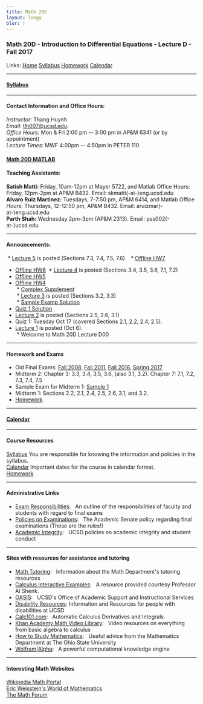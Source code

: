 ```yaml
---
title: Math 20E
layout: longy
blur: |
---
```

### Math 20D - Introduction to Differential Equations - Lecture D - Fall 2017  
  Links: [Home][math20dHome]    [Syllabus][math20dSyl]    [Homework][math20dHW]    [Calendar][math20dCal]
    
   [math20dHome]:http://thanghuynh.org/teaching/math20d_f17.html
   [math20dSyl]:http://thanghuynh.org/teaching/math20d_f17_syllabus.html  
   [math20dHW]:http://thanghuynh.org/teaching/math20d_f17_hw.html  
   [math20dCal]:http://thanghuynh.org/teaching/math20d_f17_cal.html  

---

#### [Syllabus][math20dSyl]

[math20dSyl]:http://thanghuynh.org/teaching/math20d_f17_syllabus.html  

---  

#### Contact Information and Office Hours:  

*Instructor:* Thang Huynh  
*Email:* [tlh007@ucsd.edu][email].    
*Office Hours:* Mon & Fri 2:00 pm -- 3:00 pm in AP&M 6341 (or by appointment)  
*Lecture Times:* MWF 4:00pm -- 4:50pm in PETER 110

[email]: mailto:tlh007@ucsd.edu

#### [Math 20D MATLAB][math20DMatlab]  
 
  [math20DMatlab]:http://www.math.ucsd.edu/~math20d/  

#### Teaching Assistants:  

  **Satish Matti:** Friday, 10am-12pm at Mayer 5722, and Matlab Office Hours: Friday, 12pm-2pm at AP&M B432. Email: skmatti(-at-)eng.ucsd.edu  
  **Alvaro Ruiz Martinez:** Tuesdays, 7-7:50 pm, AP&M 6414, and Matlab Office Hours: Thursdays, 12-12:50 pm, AP&M B432. Email: aruizmar(-at-)eng.ucsd.edu  
  **Parth Shah:** Wednesday 2pm-3pm (AP&M 2313). Email: pss002(-at-)ucsd.edu  



--- 

#### Announcements:  

  * [Lecture 5][ln5] is posted (Sections 7.3, 7.4, 7.5, 7.6)  
  * [Offline HW7][HW7]
  * [Offline HW6][HW6]
  * [Lecture 4][ln4] is posted (Sections 3.4, 3.5, 3.6, 7.1, 7.2)  
  * [Offline HW5][HW5]  
  * [Offline HW4][HW4]   
  * [Complex Supplement][complex]     
  * [Lecture 3][ln3] is posted (Sections 3.2, 3.3)   
  * [Sample Examp Solution][sampl1sol]  
  * [Quiz 1 Solution][quiz1sol]  
  * [Lecture 2][ln2] is posted (Sections 2.5, 2.6, 3.1)  
  * Quiz 1: Tuesday Oct 17 (covered Sections 2.1, 2.2, 2.4, 2.5).   
  * [Lecture 1][ln1] is posted (Oct 6).  
  * Welcome to Math 20D Lecture D00  


[ln5]:http://thanghuynh.org/teaching/Math20D_Lecture5_Nov17.pdf
[HW7]:http://thanghuynh.org/teaching/Math_20D_HW7.pdf
[HW6]:http://thanghuynh.org/teaching/Math_20D_HW6.pdf
[ln4]:http://thanghuynh.org/teaching/Math20D_Lecture4_Nov1.pdf
[HW5]:http://thanghuynh.org/teaching/Math_20D_HW5.pdf
[HW4]:http://thanghuynh.org/teaching/Math_20D_HW4.pdf
[complex]:http://thanghuynh.org/teaching/20b_student_supplement.pdf
[ln3]:http://thanghuynh.org/teaching/Math20D_Lecture3_Oct20.pdf
[sampl1sol]:http://thanghuynh.org/teaching/Sample_1_Solution.pdf
[quiz1sol]:http://thanghuynh.org/teaching/Quiz1_D3-6.pdf
[ln2]:http://thanghuynh.org/teaching/Math20D_Lecture2_Oct13.pdf
[ln1]:http://thanghuynh.org/teaching/Math20D_Lecture1_Oct6.pdf  

  
---

#### Homework and Exams  

  * Old Final Exams: [Fall 2008][2008], [Fall 2011][2011], [Fall 2016][2016], [Spring 2017][2017]
  * Midterm 2: Chapter 3: 3.3, 3.4, 3.5, 3.6, (also 3.1, 3.2). Chapter 7:  7.1, 7.2, 7.3, 7.4, 7.5
  * Sample Exam for Midterm 1:  [Sample 1][sample1] 
  * Midterm 1: Sections 2.2, 2.1, 2.4, 2.5, 2.6, 3.1, and 3.2.  
  * [Homework][math20dHW].
  
  [2008]:http://thanghuynh.org/teaching/Math20D_Old_Exam_2008.pdf
  [2011]:http://thanghuynh.org/teaching/Math20D_Old_Exam_2011.pdf
  [2016]:http://thanghuynh.org/teaching/Math20D_Old_Exam_2016.pdf
  [2017]:http://thanghuynh.org/teaching/Math20D_Old_Exam_2017.pdf
  [sample1]:http://thanghuynh.org/teaching/Math20D_Sample_Exam1_B.pdf
  [math20dHW]:http://thanghuynh.org/teaching/math20d_f17_hw.html 

---

#### [Calendar][math20dCal]

[math20dCal]:http://thanghuynh.org/teaching/math20d_f17_cal.html

---  

#### Course Resources  

[Syllabus][math20dSyl] You are responsible for knowing the information and policies in the syllabus.  
[Calendar][math20dCal] Important dates for the course in calendar format.  
[Homework][math20dHW]  

[math20dCal]:http://thanghuynh.org/teaching/math20d_f17_cal.html
[math20dSyl]:http://thanghuynh.org/teaching/math20d_f17_syllabus.html 
[math20dHW]:http://thanghuynh.org/teaching/math20d_f17_hw.html

---  

#### Administrative Links  

<ul>
					<li><a href="http://blink.ucsd.edu/instructors/academic-info/exams/responsibilities.html">Exam Responsibilities</a>: &nbsp; An outline of the responsibilities of faculty and students with regard to final exams</li>
					<li><a href="http://www-senate.ucsd.edu/committees/cep/policychanges/midterm.htm">Policies on Examinations</a>: &nbsp; The Academic Senate policy regarding final examinations (These are the rules!)</li>
					<li><a href="http://students.ucsd.edu/academics/academic-integrity/index.html">Academic Integrity</a>: &nbsp; UCSD policies on academic integrity and student conduct</li>
				</ul>

---

#### Sites with resources for assistance and tutoring  
	
<p>	
				<ul>
					<li><a href="http://www.math.ucsd.edu/resources/tutoring/">Math Tutoring</a>: &nbsp; Information about the Math Department's tutoring resources</li>
					<li><a href="http://www.math.ucsd.edu/~ashenk/">Calculus Interactive Examples</a>: &nbsp; A resource provided courtesy Professor Al Shenk.</li>
					<li><a href="http://oasis.ucsd.edu/">OASIS</a>: &nbsp; UCSD's Office of Academic Support and Instructional Services</li>
					<li><a href="http://disabilities.ucsd.edu/">Disability Resources</a>: Information and Resources for people with disabilities at UCSD</li> 
					<li><a href="http://www.calc101.com/">Calc101.com</a>: &nbsp; Automatic Calculus Derivatives and Integrals</li>
					<li><a href="http://www.khanacademy.org">Khan Academy Math Video Library</a>: &nbsp; Video resources on everything from basic algebra to calculus</li>
					<li><a href="https://math.osu.edu/undergrad/non-majors/resources/study-math-college">How to Study Mathematics</a>: &nbsp; Useful advice from the Mathematics Department at The Ohio State University</li>
					<li><a href="http://www.wolframalpha.com/">Wolfram|Alpha</a>: &nbsp; A powerful computational knowledge engine</li>
				</ul>
</p>

--- 

#### Interesting Math Websites  

  [Wikipedia Math Portal][wiki]  
  [Eric Weisstein's World of Mathematics][EricW]  
  [The Math Forum][mathforum]  

  
  [wiki]:http://en.wikipedia.org/wiki/Portal:Mathematics 
  [EricW]:http://mathworld.wolfram.com/
  [mathforum]:http://mathforum.org
 







